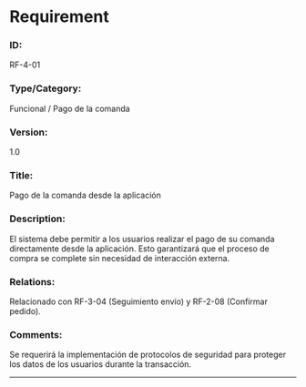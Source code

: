 # Requirement
### ID: 
RF-4-01
### Type/Category: 
Funcional / Pago de la comanda
### Version: 
1.0
### Title: 
Pago de la comanda desde la aplicación
### Description:
El sistema debe permitir a los usuarios realizar el pago de su comanda directamente desde la aplicación. Esto garantizará que el proceso de compra se complete sin necesidad de interacción externa.
### Relations: 
Relacionado con RF-3-04 (Seguimiento envío) y RF-2-08 (Confirmar pedido).
 
### Comments:
Se requerirá la implementación de protocolos de seguridad para proteger los datos de los usuarios durante la transacción.

---
